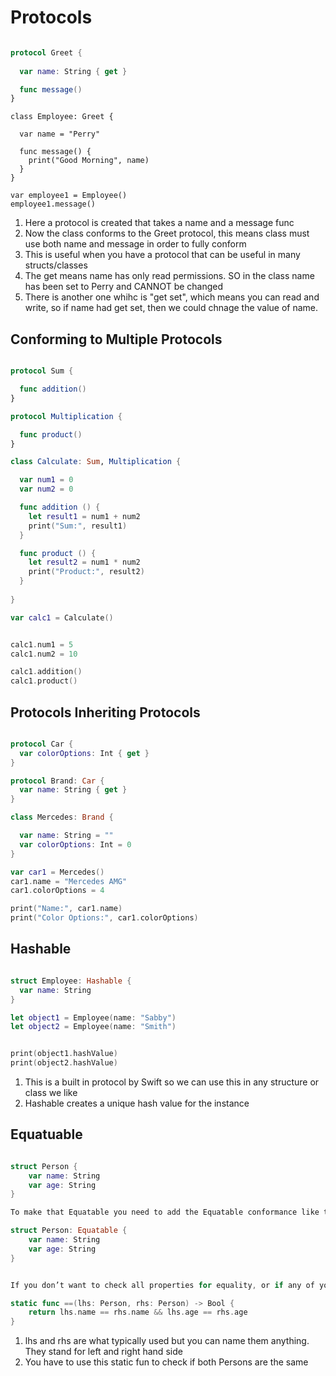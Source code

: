 # Protocols


```swift

protocol Greet {
  
  var name: String { get }

  func message() 
} 
```
```
class Employee: Greet {

  var name = "Perry"

  func message() {
    print("Good Morning", name)
  }
}

var employee1 = Employee()
employee1.message()

```

1. Here a protocol is created that takes a name and a message func
2. Now the class conforms to the Greet protocol, this means class must use both name and message in order to  fully conform
3. This is useful when you have a protocol that can be useful in many structs/classes
4. The get means name has only read permissions. SO in the class name has been set to Perry and CANNOT be changed
5. There is another one whihc is "get set", which means you can read and write, so if name had get set, then we could chnage the value of name.

## Conforming to Multiple Protocols 

```swift

protocol Sum {

  func addition()
}

protocol Multiplication {

  func product()
}

class Calculate: Sum, Multiplication {

  var num1 = 0
  var num2 = 0

  func addition () {
    let result1 = num1 + num2
    print("Sum:", result1)
  }

  func product () {
    let result2 = num1 * num2
    print("Product:", result2)
  }
                   
}

var calc1 = Calculate()


calc1.num1 = 5
calc1.num2 = 10

calc1.addition()
calc1.product()

```

## Protocols Inheriting Protocols

```swift

protocol Car {
  var colorOptions: Int { get }
}

protocol Brand: Car {
  var name: String { get }
}

class Mercedes: Brand {

  var name: String = ""
  var colorOptions: Int = 0
}

var car1 = Mercedes()
car1.name = "Mercedes AMG"
car1.colorOptions = 4

print("Name:", car1.name)
print("Color Options:", car1.colorOptions)

```


## Hashable

```swift

struct Employee: Hashable {
  var name: String
}

let object1 = Employee(name: "Sabby")
let object2 = Employee(name: "Smith")


print(object1.hashValue)
print(object2.hashValue)

```

1. This is a built in protocol by Swift so we can use this in any structure or class we like
2. Hashable creates a unique hash value for the instance


## Equatuable

```swift

struct Person {
    var name: String
    var age: String
}

To make that Equatable you need to add the Equatable conformance like this:

struct Person: Equatable {
    var name: String
    var age: String
}


If you don’t want to check all properties for equality, or if any of your properties are not also Equatable, then you need to write your own == function like this:

static func ==(lhs: Person, rhs: Person) -> Bool {
    return lhs.name == rhs.name && lhs.age == rhs.age
}

```
1. lhs and rhs are what typically used but you can name them anything. They stand for left and right hand side
2. You have to use this static fun to check if both Persons are the same
